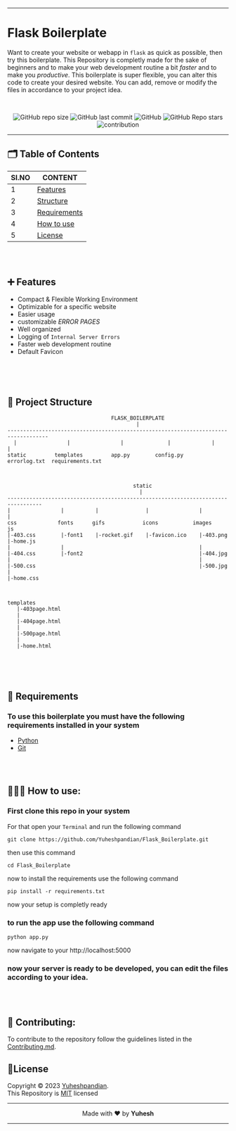 <!--Header Section-->
----
# Flask Boilerplate
Want to create your website or webapp in `flask` as quick as possible, then try this boilerplate. This Repository is completly made for the sake of beginners and to make your web development routine a bit *faster* and to make you *productive*. This boilerplate is super flexible, you can alter this code to create your desired website. You can add, remove or modify the files in accordance to your project idea.

<br>
<div align="center">

![GitHub repo size](https://img.shields.io/github/repo-size/Yuheshpandian/Flask_Boilerplate?style=plastic)
![GitHub last commit](https://img.shields.io/github/last-commit/Yuheshpandian/Flask_Boilerplate?style=plastic)
![GitHub](https://img.shields.io/github/license/Yuheshpandian/Flask_Boilerplate?style=plastic)
![GitHub Repo stars](https://img.shields.io/github/stars/Yuheshpandian/Flask_Boilerplate?style=plastic)
![contribution](https://img.shields.io/static/v1?label=Contribution&message=Needed&color=orange&style=plastic)
<br>
  
</div>

----

<!--Main/Content Section-->

## 🗂️ Table of Contents

|SI.NO|CONTENT|
|-----|-----|
|1|[Features](#-Features)|
|2|[Structure](#-Project-Structure)|
|3|[Requirements](#-Requirements)|
|4|[How to use](#-How-to-use)|
|5|[License](#-License)|

<br>
<br>

## ➕ Features
- Compact & Flexible Working Environment
- Optimizable for a specific website
- Easier usage
- customizable *ERROR PAGES*
- Well organized
- Logging of `Internal Server Errors`
- Faster web development routine
- Default Favicon

  
<br>
<br></br>

<!--Project Structure-->
## 📁 Project Structure
```
                                 FLASK_BOILERPLATE
                                         |
-----------------------------------------------------------------------------------
  |                |                |              |             |               |
static         templates         app.py        config.py      errorlog.txt  requirements.txt



                                        static
                                          |
---------------------------------------------------------------------------------
|                |          |               |                |                  |
css             fonts      gifs            icons           images              js
|-403.css        |-font1    |-rocket.gif    |-favicon.ico    |-403.png          |-home.js
|                |                                           |
|-404.css        |-font2                                     |-404.jpg
|                                                            |
|-500.css                                                    |-500.jpg
|
|-home.css



templates
   |-403page.html
   |
   |-404page.html
   |
   |-500page.html
   |
   |-home.html

```
<br></br>
<br>

<!--Requirements-->
## 📄 Requirements
### To use this boilerplate you must have the following requirements installed in your system
- <a href="https://www.python.org/">Python</a>
- <a href="https://git-scm.com/">Git</a>

<br></br>

<!--Usage-->
## 🧑🏻‍💻 How to use:
### First clone this repo in your system
For that open your `Terminal` and run the following command
```
git clone https://github.com/Yuheshpandian/Flask_Boilerplate.git
```
then use this command
```
cd Flask_Boilerplate
```
now to install the requirements use the following command
```
pip install -r requirements.txt
```
now your setup is completly ready
### to run the app use the following command
```
python app.py
```
now navigate to your http://localhost:5000

### now your server is ready to be developed, you can edit the files according to your idea.
<br></br>


<!--Contribution-->
## 🤝 Contributing:
To contribute to the repository follow the guidelines listed in the [Contributing.md](CONTRIBUTING.md).

<!--License-->
## 🪪License
Copyright © 2023 <a href="https://github.com/Yuheshpandian/">Yuheshpandian</a>.
<br>
This Repository is <a href="https://github.com/Yuheshpandian/Flask_Boilerplate/blob/main/LICENSE">MIT</a> licensed


<!-- Footer Section-->

----


<div align="center">

Made with ❤️ by **Yuhesh**

</div>

----

